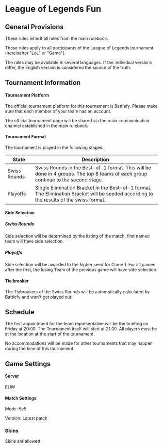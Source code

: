 # League of Legends Fun

## General Provisions

These rules inherit all rules from the main rulebook.

These rules apply to all participants of the League of Legends tournament (hereinafter "LoL" or "Game").

The rules may be available in several languages. If the individual versions differ, the English version is considered the source of the truth.

## Tournament Information

#### Tournament Platform

The official tournament platform for this tournament is Battlefy.
Please make sure that each member of your team has an account.

The official tournament page will be shared via the main communication channel established in the main rulebook.

#### Tournament Format

The tournament is played in the following stages:

| State        | Description                                                                                                                              |
|--------------|------------------------------------------------------------------------------------------------------------------------------------------|
| Swiss Rounds | Swiss Rounds in the Best-of-1 format. This will be done in 4 groups. The top 8 teams of each group continue to the second stage.         |
| Playoffs     | Single Elimination Bracket in the Best-of-1 format. The Elimination Bracket will be seeded according to the results of the swiss format. |


#### Side Selection

##### Swiss Rounds

Side selection will be determined by the listing of the match, first named team will have side selection.

##### Playoffs

Side selection will be awarded to the higher seed for Game 1. For all games after the first, the losing Team of the previous game will have side selection.

#### Tie breaker

The Tiebreakers of the Swiss Rounds will be automatically calculated by Battlefy and won't get played out.

## Schedule

The first appointment for the team representative will be the briefing on Friday at 20:00.
The Tournament itself will start at 21:00.
All players must be at the location at the start of the tournament.

No accommodations will be made for other tournaments that may happen during the time of this tournament.

## Game Settings

#### Server

EUW

#### Match Settings

Mode: 5v5

Version: Latest patch

### Skins

Skins are allowed
